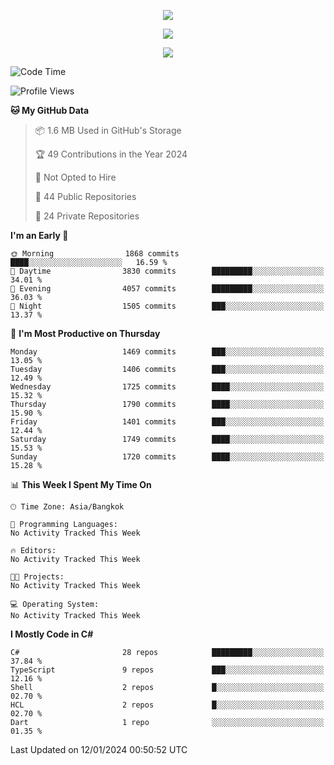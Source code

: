 <p align="center">
  <a href="say-hi.gif"> 
    <img align="center" src="say-hi.gif"/>
  </a>
</p>
<p align="center">
  <a href="https://github.com/htthinh1999">
    <img align="center" src="https://github-readme-stats-kappa-pink.vercel.app/api?username=htthinh1999&show_icons=true&count_private=true&theme=dracula"/>
  </a>
</p>
<p align="center">
  <a href="https://github.com/htthinh1999">
    <img src="https://github-readme-stats-kappa-pink.vercel.app/api/top-langs/?username=htthinh1999&layout=compact&langs_count=6&count_private=true&hide=tsql,hlsl,glsl,shaderlab&theme=dracula"/>
  </a>
</p>

<!--START_SECTION:waka-->
![Code Time](http://img.shields.io/badge/Code%20Time-0%20secs-blue)

![Profile Views](http://img.shields.io/badge/Profile%20Views-0-blue)

**🐱 My GitHub Data** 

> 📦 1.6 MB Used in GitHub's Storage 
 > 
> 🏆 49 Contributions in the Year 2024
 > 
> 🚫 Not Opted to Hire
 > 
> 📜 44 Public Repositories 
 > 
> 🔑 24 Private Repositories 
 > 
**I'm an Early 🐤** 

```text
🌞 Morning                1868 commits        ████░░░░░░░░░░░░░░░░░░░░░   16.59 % 
🌆 Daytime                3830 commits        █████████░░░░░░░░░░░░░░░░   34.01 % 
🌃 Evening                4057 commits        █████████░░░░░░░░░░░░░░░░   36.03 % 
🌙 Night                  1505 commits        ███░░░░░░░░░░░░░░░░░░░░░░   13.37 % 
```
📅 **I'm Most Productive on Thursday** 

```text
Monday                   1469 commits        ███░░░░░░░░░░░░░░░░░░░░░░   13.05 % 
Tuesday                  1406 commits        ███░░░░░░░░░░░░░░░░░░░░░░   12.49 % 
Wednesday                1725 commits        ████░░░░░░░░░░░░░░░░░░░░░   15.32 % 
Thursday                 1790 commits        ████░░░░░░░░░░░░░░░░░░░░░   15.90 % 
Friday                   1401 commits        ███░░░░░░░░░░░░░░░░░░░░░░   12.44 % 
Saturday                 1749 commits        ████░░░░░░░░░░░░░░░░░░░░░   15.53 % 
Sunday                   1720 commits        ████░░░░░░░░░░░░░░░░░░░░░   15.28 % 
```


📊 **This Week I Spent My Time On** 

```text
🕑︎ Time Zone: Asia/Bangkok

💬 Programming Languages: 
No Activity Tracked This Week

🔥 Editors: 
No Activity Tracked This Week

🐱‍💻 Projects: 
No Activity Tracked This Week

💻 Operating System: 
No Activity Tracked This Week
```

**I Mostly Code in C#** 

```text
C#                       28 repos            █████████░░░░░░░░░░░░░░░░   37.84 % 
TypeScript               9 repos             ███░░░░░░░░░░░░░░░░░░░░░░   12.16 % 
Shell                    2 repos             █░░░░░░░░░░░░░░░░░░░░░░░░   02.70 % 
HCL                      2 repos             █░░░░░░░░░░░░░░░░░░░░░░░░   02.70 % 
Dart                     1 repo              ░░░░░░░░░░░░░░░░░░░░░░░░░   01.35 % 
```




 Last Updated on 12/01/2024 00:50:52 UTC
<!--END_SECTION:waka-->
